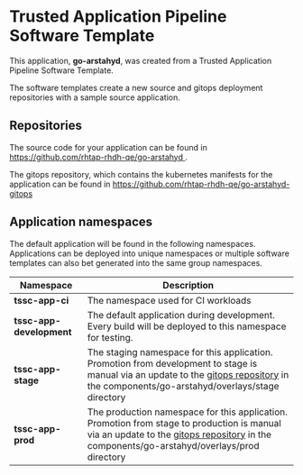 # Trusted Application Pipeline Software Template

This application, **go-arstahyd**, was created from a Trusted Application Pipeline Software Template.

The software templates create a new source and gitops deployment repositories with a sample source application. 

## Repositories

The source code for your application can be found in [https://github.com/rhtap-rhdh-qe/go-arstahyd ](https://github.com/rhtap-rhdh-qe/go-arstahyd ).
 
The gitops repository, which contains the kubernetes manifests for the application can be found in 
[https://github.com/rhtap-rhdh-qe/go-arstahyd-gitops ](https://github.com/rhtap-rhdh-qe/go-arstahyd-gitops ) 

## Application namespaces 

The default application will be found in the following namespaces. Applications can be deployed into unique namespaces or multiple software templates can also bet generated into the same group namespaces.  

|  Namespace   |  Description   |  
| -------- | -------- |
| **tssc-app-ci** | The namespace used for CI workloads |
| **tssc-app-development** | The default application during development. Every build will be deployed to this namespace for testing. |
| **tssc-app-stage** | The staging namespace for this application. Promotion from development to stage is manual via an update to the [gitops repository](https://github.com/rhtap-rhdh-qe/go-arstahyd-gitops ) in the components/go-arstahyd/overlays/stage directory |
| **tssc-app-prod** | The production namespace for this application. Promotion from stage to production is manual via an update to the [gitops repository](https://github.com/rhtap-rhdh-qe/go-arstahyd-gitops ) in the components/go-arstahyd/overlays/prod directory |
